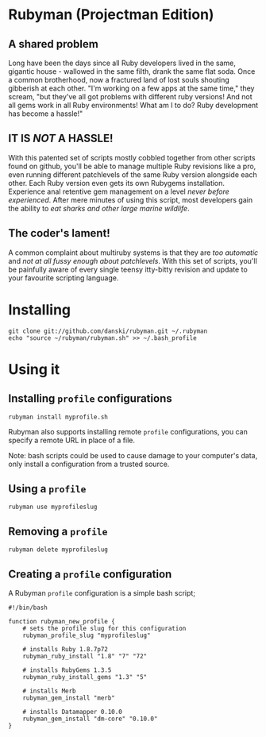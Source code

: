 Rubyman (Projectman Edition)
============================

A shared problem
----------------
Long have been the days since all Ruby developers lived in the same, gigantic house - wallowed in the same filth, drank the same flat soda. Once a common brotherhood, now a fractured land of lost souls shouting gibberish at each other. "I'm working on a few apps at the same time," they scream, "but they've all got problems with different ruby versions! And not all gems work in all Ruby environments! What am I to do? Ruby development has become a hassle!"

IT IS _NOT_ A HASSLE!
---------------------
With this patented set of scripts mostly cobbled together from other scripts found on github, you'll be able to manage multiple Ruby revisions like a pro, even running different patchlevels of the same Ruby version alongside each other. Each Ruby version even gets its own Rubygems installation. Experience anal retentive gem management on a level *never before experienced*. After mere minutes of using this script, most developers gain the ability to *eat sharks and other large marine wildlife*.

The coder's lament!
-------------------
A common complaint about multiruby systems is that they are *too automatic* and *not at all fussy enough about patchlevels*. With this set of scripts, you'll be painfully aware of every single teensy itty-bitty revision and update to your favourite scripting language.

Installing
==========

	git clone git://github.com/danski/rubyman.git ~/.rubyman
	echo "source ~/rubyman/rubyman.sh" >> ~/.bash_profile

Using it
========

Installing `profile` configurations
-----------------------------------

	rubyman install myprofile.sh
	
Rubyman also supports installing remote `profile` configurations, you can specify a remote URL in place of a file. 

Note: bash scripts could be used to cause damage to your computer's data, only install a configuration from a trusted source.
	
Using a `profile`
-----------------

	rubyman use myprofileslug
	
Removing a `profile`
--------------------

	rubyman delete myprofileslug
	
Creating a `profile` configuration
----------------------------------

A Rubyman `profile` configuration is a simple bash script;

	#!/bin/bash

	function rubyman_new_profile {
		# sets the profile slug for this configuration
		rubyman_profile_slug "myprofileslug"

		# installs Ruby 1.8.7p72
		rubyman_ruby_install "1.8" "7" "72"

		# installs RubyGems 1.3.5
		rubyman_ruby_install_gems "1.3" "5" 

		# installs Merb
		rubyman_gem_install "merb"

		# installs Datamapper 0.10.0
		rubyman_gem_install "dm-core" "0.10.0"
	}